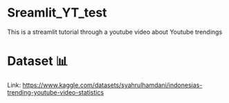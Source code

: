 # Sreamlit_YT_test
This is a streamlit tutorial through a youtube video about Youtube trendings 

# Dataset 📊
Link: https://www.kaggle.com/datasets/syahrulhamdani/indonesias-trending-youtube-video-statistics
